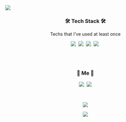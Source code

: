 <p>
    <img src="https://capsule-render.vercel.app/api?type=slice&color=auto&fontColor=black&height=300&section=header&text=SeungHwan%20Yun&fontSize=85&animation=twinkling" />
</p>



<h3 align="center">🛠 Tech Stack 🛠</h3>

<p align="center"> Techs that I've used at least once </p>

<p align="center">
    <img src="https://img.shields.io/badge/Java-6DB33F?style=flat-square&logo=Spring&logoColor=white"/></a>&nbsp
    <img src="https://img.shields.io/badge/SpringBoot-6DB33F?style=flat-square&logo=Spring&logoColor=white"/></a>&nbsp
  <img src="https://img.shields.io/badge/Python-3766AB?style=flat-square&logo=Python&logoColor=white"/></a>&nbsp 
  <img src="https://img.shields.io/badge/Mysql-E6B91E?style=flat-square&logo=MySql&logoColor=white"/></a>&nbsp
  <!-- <img src="https://img.shields.io/badge/C-A8B9CC?style=flat-square&logo=C&logoColor=white"/></a>&nbsp -->
  <!-- <img src="https://img.shields.io/badge/Javascript-ffb13b?style=flat-square&logo=javascript&logoColor=white"/></a>&nbsp -->
  <!-- <img src="https://img.shields.io/badge/css-1572B6?style=flat-square&logo=css3&logoColor=white"/></a>&nbsp -->
  <!-- <img src="https://img.shields.io/badge/Vue.js-4FC08D?style=flat-square&logo=Vue.js&logoColor=white"/></a>&nbsp -->
  <!-- <img src="https://img.shields.io/badge/Bootstrap-7952B3?style=flat-square&logo=Bootstrap&logoColor=white"/></a>&nbsp -->
  <!-- <img src="https://img.shields.io/badge/aws-333664?style=flat-square&logo=amazon-aws&logoColor=white"/></a>&nbsp -->
</p>


<br><br>

<h3 align="center"> 🍒 Me 🍒 </h3>
<p align="center">
    <!--
  <a href="https://maeng2world.tistory.com/"><img src="https://img.shields.io/badge/Tech%20Blog-11B48A?style=flat-square&logo=Vimeo&logoColor=white&link=https://maeng2world.tistory.com/"/></a>&nbsp
-->
  <a href="https://lovelyunsh.tistory.com/"><img src="https://img.shields.io/badge/Tech%20Blog-11B48A?style=flat-square&logo=Vimeo&logoColor=white&link=https://lovelyunsh.tistory.com/"/></a>&nbsp
  <!--
      <a href="https://www.instagram.com/myoung__xd/"><img src="https://img.shields.io/badge/Instagram-E4405F?style=flat-square&logo=Instagram&logoColor=white&link=https://www.instagram.com/myoung__xd/"/></a>&nbsp
      -->
  <a href="mailto:developeryunsh@gmail.com"><img src="https://img.shields.io/badge/Gmail-d14836?style=flat-square&logo=Gmail&logoColor=white&link=developeryunsh@gmail.com"/></a>
</p>



<br>

<p align="center">
    <a href="https://hits.seeyoufarm.com"><img src="https://hits.seeyoufarm.com/api/count/incr/badge.svg?url=https://github.com/lovelyunsh/hit-counter&count_bg=%23FFB100&title_bg=%23555555&icon=&icon_color=%23E7E7E7&title=hits&edge_flat=false"/></a>
</p>

<p align="center">
    <img src="https://github-readme-stats.vercel.app/api?username=lovelyunsh&show_icons=true&theme=flag-india&count_private=true"/></a>
</p>


